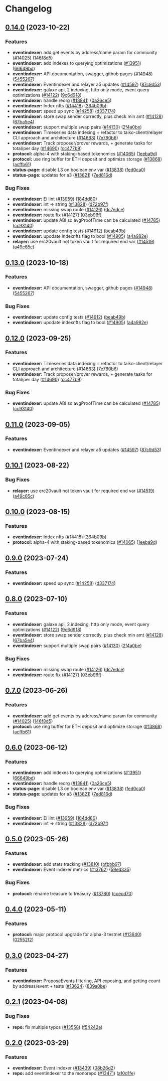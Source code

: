 # Changelog

## [0.14.0](https://github.com/wolfderechter/taiko-mono/compare/eventindexer-v0.13.0...eventindexer-v0.14.0) (2023-10-22)


### Features

* **eventindexer:** add get events by address/name param for community ([#14025](https://github.com/wolfderechter/taiko-mono/issues/14025)) ([146f8d5](https://github.com/wolfderechter/taiko-mono/commit/146f8d52100c3aa7412549e0703c4fc363a6ec29))
* **eventindexer:** add indexes to querying optimizations ([#13951](https://github.com/wolfderechter/taiko-mono/issues/13951)) ([66649bd](https://github.com/wolfderechter/taiko-mono/commit/66649bd60d163e13b4e91258b4bdc51e204aa110))
* **eventindexer:** API documentation, swagger, github pages ([#14948](https://github.com/wolfderechter/taiko-mono/issues/14948)) ([5455267](https://github.com/wolfderechter/taiko-mono/commit/54552674fe8a6b0b4321afe1ef4d90d00d62f0e8))
* **eventindexer:** Eventindexer and relayer a5 updates ([#14597](https://github.com/wolfderechter/taiko-mono/issues/14597)) ([87c9d53](https://github.com/wolfderechter/taiko-mono/commit/87c9d53fa9c6911aada78a1746839d14e4401916))
* **eventindexer:** galaxe api, 2 indexing, http only mode, event query optimizations ([#14122](https://github.com/wolfderechter/taiko-mono/issues/14122)) ([9c6d918](https://github.com/wolfderechter/taiko-mono/commit/9c6d918c8c7c474da88912fafa59e2a2f054f3b7))
* **eventindexer:** handle reorg ([#13841](https://github.com/wolfderechter/taiko-mono/issues/13841)) ([0a26ce5](https://github.com/wolfderechter/taiko-mono/commit/0a26ce58422d2674f1b5cd151c74bb40f2bec17d))
* **eventindexer:** Index nfts ([#14418](https://github.com/wolfderechter/taiko-mono/issues/14418)) ([364b09b](https://github.com/wolfderechter/taiko-mono/commit/364b09b52344dff8782be7333eac4fdb3e5d1597))
* **eventindexer:** speed up sync ([#14258](https://github.com/wolfderechter/taiko-mono/issues/14258)) ([d337174](https://github.com/wolfderechter/taiko-mono/commit/d337174742bfd8d9c220fda0a0e1c9626fd571c2))
* **eventindexer:** store swap sender correctly, plus check min amt ([#14128](https://github.com/wolfderechter/taiko-mono/issues/14128)) ([67ba5e4](https://github.com/wolfderechter/taiko-mono/commit/67ba5e44eca82c301dcd2a8d3c0909ac080a804c))
* **eventindexer:** support multiple swap pairs ([#14130](https://github.com/wolfderechter/taiko-mono/issues/14130)) ([2f4a0be](https://github.com/wolfderechter/taiko-mono/commit/2f4a0beb1a431c5c7ff40c3c4b7fcecb094d2e52))
* **eventindexer:** Timeseries data indexing + refactor to taiko-client/relayer CLI approach and architecture ([#14663](https://github.com/wolfderechter/taiko-mono/issues/14663)) ([7e760b6](https://github.com/wolfderechter/taiko-mono/commit/7e760b63022162ccfc0a11a861900d68958e650a))
* **eventindexer:** Track proposer/prover rewards, + generate tasks for total/per day ([#14690](https://github.com/wolfderechter/taiko-mono/issues/14690)) ([cc477b9](https://github.com/wolfderechter/taiko-mono/commit/cc477b97c00e8339a87c4d4502a0ee8ad811c10f))
* **protocol:** alpha-4 with staking-based tokenomics ([#14065](https://github.com/wolfderechter/taiko-mono/issues/14065)) ([1eeba9d](https://github.com/wolfderechter/taiko-mono/commit/1eeba9d97ed8e6e4a8d07a8b0af163a16fbc9ccf))
* **protocol:** use ring buffer for ETH deposit and optimize storage ([#13868](https://github.com/wolfderechter/taiko-mono/issues/13868)) ([acffb61](https://github.com/wolfderechter/taiko-mono/commit/acffb61b13b44fd4792e8f4a31498d788ca38961))
* **status-page:** disable L3 on boolean env var ([#13838](https://github.com/wolfderechter/taiko-mono/issues/13838)) ([fed0ca0](https://github.com/wolfderechter/taiko-mono/commit/fed0ca0e9a9176c3feaae38b426df45e09d9af3a))
* **status-page:** updates for a3 ([#13821](https://github.com/wolfderechter/taiko-mono/issues/13821)) ([7ed816d](https://github.com/wolfderechter/taiko-mono/commit/7ed816d8db7ac75468faa235c09f147db5009034))


### Bug Fixes

* **eventindexer:** Ei lint ([#13959](https://github.com/wolfderechter/taiko-mono/issues/13959)) ([184dd80](https://github.com/wolfderechter/taiko-mono/commit/184dd8043721c18e225bdc6e6b2c71d1a591896c))
* **eventindexer:** int =&gt; string ([#13828](https://github.com/wolfderechter/taiko-mono/issues/13828)) ([d72b97f](https://github.com/wolfderechter/taiko-mono/commit/d72b97fa4163a2e91eda62d9787760d922447429))
* **eventindexer:** missing swap route ([#14126](https://github.com/wolfderechter/taiko-mono/issues/14126)) ([dc7edce](https://github.com/wolfderechter/taiko-mono/commit/dc7edce0163e252600e15e745728d7f476efec4c))
* **eventindexer:** route fix ([#14127](https://github.com/wolfderechter/taiko-mono/issues/14127)) ([03eb96f](https://github.com/wolfderechter/taiko-mono/commit/03eb96fad45365ace3b9662c27bd6bc4c972a676))
* **eventindexer:** update ABI so avgProofTime can be calculated ([#14785](https://github.com/wolfderechter/taiko-mono/issues/14785)) ([cc93140](https://github.com/wolfderechter/taiko-mono/commit/cc931402d368cfcfeff5b3f628368b38c53cdb33))
* **eventindexer:** update config tests ([#14912](https://github.com/wolfderechter/taiko-mono/issues/14912)) ([beab49b](https://github.com/wolfderechter/taiko-mono/commit/beab49bd8f085b1e285fb3a16e9b493f3c5f5932))
* **eventindexer:** upodate indexnfts flag to bool ([#14905](https://github.com/wolfderechter/taiko-mono/issues/14905)) ([a4a982e](https://github.com/wolfderechter/taiko-mono/commit/a4a982ec15a11f207c5b14c3a0b5fb2caffd2c1b))
* **relayer:** use erc20vault not token vault for required end var ([#14519](https://github.com/wolfderechter/taiko-mono/issues/14519)) ([a49c65c](https://github.com/wolfderechter/taiko-mono/commit/a49c65c6ba9535a761f4ef2abd7be2b2213a71c2))

## [0.13.0](https://github.com/taikoxyz/taiko-mono/compare/eventindexer-v0.12.0...eventindexer-v0.13.0) (2023-10-18)


### Features

* **eventindexer:** API documentation, swagger, github pages ([#14948](https://github.com/taikoxyz/taiko-mono/issues/14948)) ([5455267](https://github.com/taikoxyz/taiko-mono/commit/54552674fe8a6b0b4321afe1ef4d90d00d62f0e8))


### Bug Fixes

* **eventindexer:** update config tests ([#14912](https://github.com/taikoxyz/taiko-mono/issues/14912)) ([beab49b](https://github.com/taikoxyz/taiko-mono/commit/beab49bd8f085b1e285fb3a16e9b493f3c5f5932))
* **eventindexer:** upodate indexnfts flag to bool ([#14905](https://github.com/taikoxyz/taiko-mono/issues/14905)) ([a4a982e](https://github.com/taikoxyz/taiko-mono/commit/a4a982ec15a11f207c5b14c3a0b5fb2caffd2c1b))

## [0.12.0](https://github.com/taikoxyz/taiko-mono/compare/eventindexer-v0.11.0...eventindexer-v0.12.0) (2023-09-25)


### Features

* **eventindexer:** Timeseries data indexing + refactor to taiko-client/relayer CLI approach and architecture ([#14663](https://github.com/taikoxyz/taiko-mono/issues/14663)) ([7e760b6](https://github.com/taikoxyz/taiko-mono/commit/7e760b63022162ccfc0a11a861900d68958e650a))
* **eventindexer:** Track proposer/prover rewards, + generate tasks for total/per day ([#14690](https://github.com/taikoxyz/taiko-mono/issues/14690)) ([cc477b9](https://github.com/taikoxyz/taiko-mono/commit/cc477b97c00e8339a87c4d4502a0ee8ad811c10f))


### Bug Fixes

* **eventindexer:** update ABI so avgProofTime can be calculated ([#14785](https://github.com/taikoxyz/taiko-mono/issues/14785)) ([cc93140](https://github.com/taikoxyz/taiko-mono/commit/cc931402d368cfcfeff5b3f628368b38c53cdb33))

## [0.11.0](https://github.com/taikoxyz/taiko-mono/compare/eventindexer-v0.10.1...eventindexer-v0.11.0) (2023-09-05)


### Features

* **eventindexer:** Eventindexer and relayer a5 updates ([#14597](https://github.com/taikoxyz/taiko-mono/issues/14597)) ([87c9d53](https://github.com/taikoxyz/taiko-mono/commit/87c9d53fa9c6911aada78a1746839d14e4401916))

## [0.10.1](https://github.com/taikoxyz/taiko-mono/compare/eventindexer-v0.10.0...eventindexer-v0.10.1) (2023-08-22)


### Bug Fixes

* **relayer:** use erc20vault not token vault for required end var ([#14519](https://github.com/taikoxyz/taiko-mono/issues/14519)) ([a49c65c](https://github.com/taikoxyz/taiko-mono/commit/a49c65c6ba9535a761f4ef2abd7be2b2213a71c2))

## [0.10.0](https://github.com/taikoxyz/taiko-mono/compare/eventindexer-v0.9.0...eventindexer-v0.10.0) (2023-08-15)


### Features

* **eventindexer:** Index nfts ([#14418](https://github.com/taikoxyz/taiko-mono/issues/14418)) ([364b09b](https://github.com/taikoxyz/taiko-mono/commit/364b09b52344dff8782be7333eac4fdb3e5d1597))
* **protocol:** alpha-4 with staking-based tokenomics ([#14065](https://github.com/taikoxyz/taiko-mono/issues/14065)) ([1eeba9d](https://github.com/taikoxyz/taiko-mono/commit/1eeba9d97ed8e6e4a8d07a8b0af163a16fbc9ccf))

## [0.9.0](https://github.com/taikoxyz/taiko-mono/compare/eventindexer-v0.8.0...eventindexer-v0.9.0) (2023-07-24)


### Features

* **eventindexer:** speed up sync ([#14258](https://github.com/taikoxyz/taiko-mono/issues/14258)) ([d337174](https://github.com/taikoxyz/taiko-mono/commit/d337174742bfd8d9c220fda0a0e1c9626fd571c2))

## [0.8.0](https://github.com/taikoxyz/taiko-mono/compare/eventindexer-v0.7.0...eventindexer-v0.8.0) (2023-07-10)


### Features

* **eventindexer:** galaxe api, 2 indexing, http only mode, event query optimizations ([#14122](https://github.com/taikoxyz/taiko-mono/issues/14122)) ([9c6d918](https://github.com/taikoxyz/taiko-mono/commit/9c6d918c8c7c474da88912fafa59e2a2f054f3b7))
* **eventindexer:** store swap sender correctly, plus check min amt ([#14128](https://github.com/taikoxyz/taiko-mono/issues/14128)) ([67ba5e4](https://github.com/taikoxyz/taiko-mono/commit/67ba5e44eca82c301dcd2a8d3c0909ac080a804c))
* **eventindexer:** support multiple swap pairs ([#14130](https://github.com/taikoxyz/taiko-mono/issues/14130)) ([2f4a0be](https://github.com/taikoxyz/taiko-mono/commit/2f4a0beb1a431c5c7ff40c3c4b7fcecb094d2e52))


### Bug Fixes

* **eventindexer:** missing swap route ([#14126](https://github.com/taikoxyz/taiko-mono/issues/14126)) ([dc7edce](https://github.com/taikoxyz/taiko-mono/commit/dc7edce0163e252600e15e745728d7f476efec4c))
* **eventindexer:** route fix ([#14127](https://github.com/taikoxyz/taiko-mono/issues/14127)) ([03eb96f](https://github.com/taikoxyz/taiko-mono/commit/03eb96fad45365ace3b9662c27bd6bc4c972a676))

## [0.7.0](https://github.com/taikoxyz/taiko-mono/compare/eventindexer-v0.6.0...eventindexer-v0.7.0) (2023-06-26)


### Features

* **eventindexer:** add get events by address/name param for community ([#14025](https://github.com/taikoxyz/taiko-mono/issues/14025)) ([146f8d5](https://github.com/taikoxyz/taiko-mono/commit/146f8d52100c3aa7412549e0703c4fc363a6ec29))
* **protocol:** use ring buffer for ETH deposit and optimize storage ([#13868](https://github.com/taikoxyz/taiko-mono/issues/13868)) ([acffb61](https://github.com/taikoxyz/taiko-mono/commit/acffb61b13b44fd4792e8f4a31498d788ca38961))

## [0.6.0](https://github.com/taikoxyz/taiko-mono/compare/eventindexer-v0.5.0...eventindexer-v0.6.0) (2023-06-12)


### Features

* **eventindexer:** add indexes to querying optimizations ([#13951](https://github.com/taikoxyz/taiko-mono/issues/13951)) ([66649bd](https://github.com/taikoxyz/taiko-mono/commit/66649bd60d163e13b4e91258b4bdc51e204aa110))
* **eventindexer:** handle reorg ([#13841](https://github.com/taikoxyz/taiko-mono/issues/13841)) ([0a26ce5](https://github.com/taikoxyz/taiko-mono/commit/0a26ce58422d2674f1b5cd151c74bb40f2bec17d))
* **status-page:** disable L3 on boolean env var ([#13838](https://github.com/taikoxyz/taiko-mono/issues/13838)) ([fed0ca0](https://github.com/taikoxyz/taiko-mono/commit/fed0ca0e9a9176c3feaae38b426df45e09d9af3a))
* **status-page:** updates for a3 ([#13821](https://github.com/taikoxyz/taiko-mono/issues/13821)) ([7ed816d](https://github.com/taikoxyz/taiko-mono/commit/7ed816d8db7ac75468faa235c09f147db5009034))


### Bug Fixes

* **eventindexer:** Ei lint ([#13959](https://github.com/taikoxyz/taiko-mono/issues/13959)) ([184dd80](https://github.com/taikoxyz/taiko-mono/commit/184dd8043721c18e225bdc6e6b2c71d1a591896c))
* **eventindexer:** int =&gt; string ([#13828](https://github.com/taikoxyz/taiko-mono/issues/13828)) ([d72b97f](https://github.com/taikoxyz/taiko-mono/commit/d72b97fa4163a2e91eda62d9787760d922447429))

## [0.5.0](https://github.com/taikoxyz/taiko-mono/compare/eventindexer-v0.4.0...eventindexer-v0.5.0) (2023-05-26)


### Features

* **eventindexer:** add stats tracking ([#13810](https://github.com/taikoxyz/taiko-mono/issues/13810)) ([bfbbb97](https://github.com/taikoxyz/taiko-mono/commit/bfbbb97fcb67dc33749f0f08f84b8bd54eae9aeb))
* **eventindexer:** Event indexer metrics ([#13762](https://github.com/taikoxyz/taiko-mono/issues/13762)) ([59ed335](https://github.com/taikoxyz/taiko-mono/commit/59ed3355a05c7438813fa11d2f63dc0676602dd6))


### Bug Fixes

* **protocol:** rename treasure to treasury ([#13780](https://github.com/taikoxyz/taiko-mono/issues/13780)) ([ccecd70](https://github.com/taikoxyz/taiko-mono/commit/ccecd708276bce3eca84b92c7c48c95b2156dd18))

## [0.4.0](https://github.com/taikoxyz/taiko-mono/compare/eventindexer-v0.3.0...eventindexer-v0.4.0) (2023-05-11)


### Features

* **protocol:** major protocol upgrade for alpha-3 testnet ([#13640](https://github.com/taikoxyz/taiko-mono/issues/13640)) ([02552f2](https://github.com/taikoxyz/taiko-mono/commit/02552f2aa001893d326062ce627004c61b46cd26))

## [0.3.0](https://github.com/taikoxyz/taiko-mono/compare/eventindexer-v0.2.1...eventindexer-v0.3.0) (2023-04-27)


### Features

* **eventindexer:** ProposeEvents filtering, API exposing, and getting count by address/event + tests ([#13624](https://github.com/taikoxyz/taiko-mono/issues/13624)) ([839a0be](https://github.com/taikoxyz/taiko-mono/commit/839a0bef7c64dd2b1e2ecc5194cf9a1e29f9a0cd))

## [0.2.1](https://github.com/taikoxyz/taiko-mono/compare/eventindexer-v0.2.0...eventindexer-v0.2.1) (2023-04-08)


### Bug Fixes

* **repo:** fix multiple typos ([#13558](https://github.com/taikoxyz/taiko-mono/issues/13558)) ([f54242a](https://github.com/taikoxyz/taiko-mono/commit/f54242aa95e5c5563f8f0a7f9af0a1eab20ab67b))

## [0.2.0](https://github.com/taikoxyz/taiko-mono/compare/eventindexer-v0.1.0...eventindexer-v0.2.0) (2023-03-29)


### Features

* **eventindexer:** Event indexer ([#13439](https://github.com/taikoxyz/taiko-mono/issues/13439)) ([08b26d2](https://github.com/taikoxyz/taiko-mono/commit/08b26d21577ed8ecd14beed5a600108fe7a0f765))
* **repo:** add eventindexer to the monorepo ([#13471](https://github.com/taikoxyz/taiko-mono/issues/13471)) ([a10d1fe](https://github.com/taikoxyz/taiko-mono/commit/a10d1fe7f7202dd029883ce62a00e188021e09e2))

